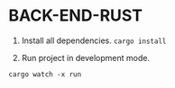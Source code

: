 # BACK-END-RUST

1. Install all dependencies.
`
    cargo install
`

2. Run project in development mode.

`
    cargo watch -x run
`